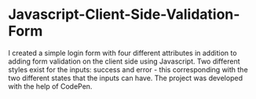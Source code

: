 # Javascript-Client-Side-Validation-Form

I created a simple login form with four different attributes in addition to adding form validation on the client side using Javascript. Two different styles exist for the inputs: success and error - this corresponding with the two different states that the inputs can have. The project was developed with the help of CodePen.
